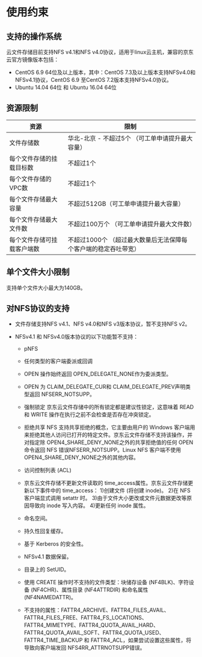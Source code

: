 # 使用约束

## 支持的操作系统

云文件存储目前支持NFS v4.1和NFS v4.0协议，适用于linux云主机，兼容的京东云官方镜像版本包括：

- CentOS 6.9 64位及以上版本，其中：CentOS 7.3及以上版本支持NFSv4.0和NFSv4.1协议，CentOS 6.9 至CentOS 7.2版本支持NFSv4.0协议。
- Ubuntu 14.04 64位 和 Ubuntu 16.04 64位



## 资源限制

| **资源**                 | **限制**                 |
| ------------------------ | ------------------------ |
| 文件存储数               |华北-北京 -  不超过5个 （可工单申请提升最大容量）|
| 每个文件存储的挂载目标数 | 不超过1个                |
| 每个文件存储的VPC数      | 不超过1个                |
| 每个文件存储最大容量     | 不超过512GB（可工单申请提升最大容量）          |
| 每个文件存储最大文件数     | 不超过100万个 （可工单申请提升最大文件数）          |
| 每个文件存储可挂载客户端数     | 不超过1000个 （超过最大数量后无法保障每个客户端的稳定吞吐带宽）          |
  
  

## 单个文件大小限制

支持单个文件大小最大为140GB。



## 对NFS协议的支持

- 文件存储支持NFS v4.1、NFS v4.0和NFS v3版本协议，暂不支持NFS v2。


- NFSv4.1 和 NFSv4.0版本协议的以下功能暂不支持：


  - pNFS

  - 任何类型的客户端委派或回调

  - OPEN 操作始终返回 OPEN_DELEGATE_NONE作为委派类型。

  - OPEN 为 CLAIM_DELEGATE_CUR和 CLAIM_DELEGATE_PREV声明类型返回 NFSERR_NOTSUPP。

  - 强制锁定
    京东云文件存储中的所有锁定都是建议性锁定，这意味着 READ 和 WRITE 操作在执行之前不会检查是否存在冲突锁定。

  - 拒绝共享
    NFS 支持共享拒绝的概念，它主要由用户的 Windows 客户端用来拒绝其他人访问已打开的特定文件。京东云文件存储不支持该操作，并对指定除 OPEN4_SHARE_DENY_NONE之外的共享拒绝值的任何 OPEN 命令返回 NFS 错误NFSERR_NOTSUPP。Linux NFS 客户端不使用 OPEN4_SHARE_DENY_NONE之外的其他内容。

  - 访问控制列表 (ACL)

  - 京东云文件存储不更新文件读取的 time_access属性。京东云文件存储更新以下事件中的 time_access：
    1)创建文件 (将创建 inode)。
    2)在 NFS 客户端显式调用 setattr 时。
    3)由于文件大小更改或文件元数据更改等原因导致向 inode 写入内容。
    4)更新任何 inode 属性。

  - 命名空间。

  - 持久性回复缓存。

  - 基于 Kerberos 的安全性。

  - NFSv4.1 数据保留。

  - 目录上的 SetUID。

  - 使用 CREATE 操作时不支持的文件类型：块储存设备 (NF4BLK)、字符设备 (NF4CHR)、属性目录 (NF4ATTRDIR) 和命名属性 (NF4NAMEDATTR)。

  - 不支持的属性：FATTR4_ARCHIVE、FATTR4_FILES_AVAIL、FATTR4_FILES_FREE、FATTR4_FS_LOCATIONS、FATTR4_MIMETYPE、FATTR4_QUOTA_AVAIL_HARD、FATTR4_QUOTA_AVAIL_SOFT、FATTR4_QUOTA_USED、FATTR4_TIME_BACKUP 和 FATTR4_ACL，如果尝试设置这些属性，将导致向客户端发回 NFS4RR_ATTRNOTSUPP错误。
  
  
